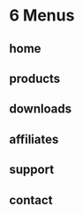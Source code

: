  6 Menus 
====================



home
---------------------

products
---------------------

downloads
---------------------

affiliates
---------------------

support
---------------------

contact
---------------------